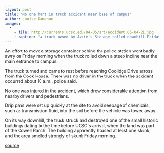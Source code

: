 ```yaml
---
layout: post
title: "No one hurt in truck accident near base of campus"
author: Louise Donahue
images:
  -
    - file: http://currents.ucsc.edu/04-05/art/accident.05-04-21.jpg
    - caption: "A truck owned by Azzie's Storage rolled downhill Friday, flattening one of the small historic sheds but turning and stopping before reaching Coolidge Drive. Photo: Louise Donahue"
---
```


  

An effort to move a storage container behind the police station went badly awry on Friday morning when the truck rolled down a steep incline near the main entrance to campus.

The truck turned and came to rest before reaching Coolidge Drive across from the Cook House. There was no driver in the truck when the accident occurred about 10 a.m., police said.

No one was injured in the accident, which drew considerable attention from nearby drivers and pedestrians.

Drip pans were set up quickly at the site to avoid seepage of chemicals, such as transmission fluid, into the soil before the vehicle was towed away.

On its way downhill, the truck struck and destroyed one of the small historic buildings dating to the time before UCSC's arrival, when the land was part of the Cowell Ranch. The building apparently housed at least one skunk, and the area smelled strongly of skunk Friday morning.  

[source](http://www1.ucsc.edu/currents/04-05/04-25/brief-accident.asp "Permalink to brief-accident")
